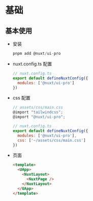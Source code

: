# 基础

## 基本使用

+ 安装

  ```js
  pnpm add @nuxt/ui-pro
  ```

+ nuxt.config.ts 配置

  ```js
  // nuxt.config.ts
  export default defineNuxtConfig({
    modules: ['@nuxt/ui-pro']
  })
  ```

+ css 配置

  ```js
  // assets/css/main.css
  @import "tailwindcss";
  @import "@nuxt/ui-pro";
  ```

  ```js
  // nuxt.config.ts
  export default defineNuxtConfig({
    modules: ['@nuxt/ui-pro'],
    css: ['~/assets/css/main.css']
  })
  ```

+ 页面

  ```html
  <template>
    <UApp>
      <NuxtLayout>
        <NuxtPage />
      </NuxtLayout>
    </UApp>
  </template>
  ```
